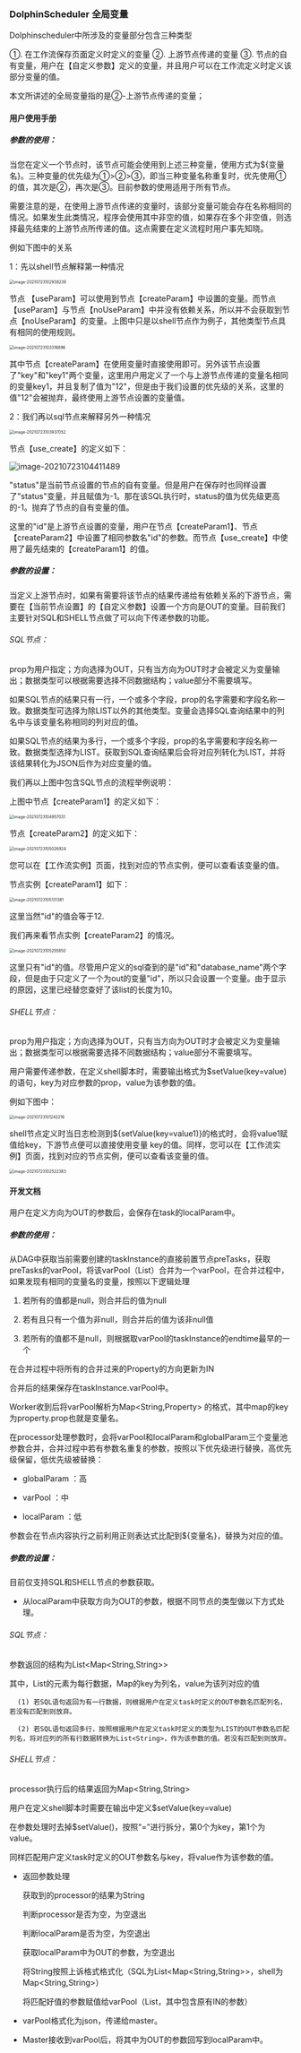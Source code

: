 ### DolphinScheduler 全局变量

Dolphinscheduler中所涉及的变量部分包含三种类型

①. 在工作流保存页面定义时定义的变量
②. 上游节点传递的变量
③. 节点的自有变量，用户在【自定义参数】定义的变量，并且用户可以在工作流定义时定义该部分变量的值。

本文所讲述的全局变量指的是②-上游节点传递的变量；

#### 用户使用手册

##### 参数的使用：

当您在定义一个节点时，该节点可能会使用到上述三种变量，使用方式为${变量名}。三种变量的优先级为①>②>③，即当三种变量名称重复时，优先使用①的值，其次是②，再次是③。目前参数的使用适用于所有节点。

需要注意的是，在使用上游节点传递的变量时，该部分变量可能会存在名称相同的情况。如果发生此类情况，程序会使用其中非空的值，如果存在多个非空值，则选择最先结束的上游节点所传递的值。这点需要在定义流程时用户事先知晓。

例如下图中的关系

1：先以shell节点解释第一种情况

<img src="/img/globalParam/image-20210723102938239.png" alt="image-20210723102938239" style="zoom:50%;" />

节点 【useParam】可以使用到节点【createParam】中设置的变量。而节点 【useParam】与节点【noUseParam】中并没有依赖关系，所以并不会获取到节点【noUseParam】的变量。上图中只是以shell节点作为例子，其他类型节点具有相同的使用规则。

<img src="/img/globalParam/image-20210723103316896.png" alt="image-20210723103316896" style="zoom:50%;" />

其中节点【createParam】在使用变量时直接使用即可。另外该节点设置了"key"和"key1"两个变量，这里用户用定义了一个与上游节点传递的变量名相同的变量key1，并且复制了值为"12"，但是由于我们设置的优先级的关系，这里的值"12"会被抛弃，最终使用上游节点设置的变量值。

2：我们再以sql节点来解释另外一种情况

<img src="/img/globalParam/image-20210723103937052.png" alt="image-20210723103937052" style="zoom:50%;" />

节点【use_create】的定义如下：

![image-20210723104411489](/img/globalParam/image-20210723104411489.png)

"status"是当前节点设置的节点的自有变量。但是用户在保存时也同样设置了"status"变量，并且赋值为-1。那在该SQL执行时，status的值为优先级更高的-1。抛弃了节点的自有变量的值。

这里的"id"是上游节点设置的变量，用户在节点【createParam1】、节点【createParam2】中设置了相同参数名"id"的参数。而节点【use_create】中使用了最先结束的【createParam1】的值。

##### 参数的设置：

当定义上游节点时，如果有需要将该节点的结果传递给有依赖关系的下游节点，需要在【当前节点设置】的【自定义参数】设置一个方向是OUT的变量。目前我们主要针对SQL和SHELL节点做了可以向下传递参数的功能。

###### SQL节点：

prop为用户指定；方向选择为OUT，只有当方向为OUT时才会被定义为变量输出；数据类型可以根据需要选择不同数据结构；value部分不需要填写。

如果SQL节点的结果只有一行，一个或多个字段，prop的名字需要和字段名称一致。数据类型可选择为除LIST以外的其他类型。变量会选择SQL查询结果中的列名中与该变量名称相同的列对应的值。

如果SQL节点的结果为多行，一个或多个字段，prop的名字需要和字段名称一致。数据类型选择为LIST。获取到SQL查询结果后会将对应列转化为LIST<VARCHAR>，并将该结果转化为JSON后作为对应变量的值。



我们再以上图中包含SQL节点的流程举例说明：

上图中节点【createParam1】的定义如下：

<img src="/img/globalParam/image-20210723104957031.png" alt="image-20210723104957031" style="zoom:50%;" />

节点【createParam2】的定义如下：

<img src="/img/globalParam/image-20210723105026924.png" alt="image-20210723105026924" style="zoom:50%;" />

您可以在【工作流实例】页面，找到对应的节点实例，便可以查看该变量的值。

节点实例【createParam1】如下：

<img src="/img/globalParam/image-20210723105131381.png" alt="image-20210723105131381" style="zoom:50%;" />

这里当然"id"的值会等于12.

我们再来看节点实例【createParam2】的情况。

<img src="/img/globalParam/image-20210723105255850.png" alt="image-20210723105255850" style="zoom:50%;" />

这里只有"id"的值。尽管用户定义的sql查到的是"id"和"database_name"两个字段，但是由于只定义了一个为out的变量"id"，所以只会设置一个变量。由于显示的原因，这里已经替您查好了该list的长度为10。

###### SHELL节点：

prop为用户指定；方向选择为OUT，只有当方向为OUT时才会被定义为变量输出；数据类型可以根据需要选择不同数据结构；value部分不需要填写。

用户需要传递参数，在定义shell脚本时，需要输出格式为$setValue(key=value)的语句，key为对应参数的prop，value为该参数的值。

例如下图中：

<img src="/img/globalParam/image-20210723101242216.png" alt="image-20210723101242216" style="zoom:50%;" />

shell节点定义时当日志检测到${setValue(key=value1)}的格式时，会将value1赋值给key，下游节点便可以直接使用变量 key的值。同样，您可以在【工作流实例】页面，找到对应的节点实例，便可以查看该变量的值。

<img src="/img/globalParam/image-20210723102522383.png" alt="image-20210723102522383" style="zoom:50%;" />



#### 开发文档

用户在定义方向为OUT的参数后，会保存在task的localParam中。

##### 参数的使用：

从DAG中获取当前需要创建的taskInstance的直接前置节点preTasks，获取preTasks的varPool，将该varPool（List<Property>）合并为一个varPool，在合并过程中，如果发现有相同的变量名的变量，按照以下逻辑处理

1. 若所有的值都是null，则合并后的值为null

2. 若有且只有一个值为非null，则合并后的值为该非null值

3. 若所有的值都不是null，则根据取varPool的taskInstance的endtime最早的一个


在合并过程中将所有的合并过来的Property的方向更新为IN

合并后的结果保存在taskInstance.varPool中。

Worker收到后将varPool解析为Map<String,Property> 的格式，其中map的key为property.prop也就是变量名。

在processor处理参数时，会将varPool和localParam和globalParam三个变量池参数合并，合并过程中若有参数名重复的参数，按照以下优先级进行替换，高优先级保留，低优先级被替换：

- globalParam ：高
- varPool ：中

- localParam ：低

参数会在节点内容执行之前利用正则表达式比配到${变量名}，替换为对应的值。

##### 参数的设置：

目前仅支持SQL和SHELL节点的参数获取。

- 从localParam中获取方向为OUT的参数，根据不同节点的类型做以下方式处理。

###### SQL节点：

参数返回的结构为List<Map<String,String>>

其中，List的元素为每行数据，Map的key为列名，value为该列对应的值

 	  (1) 若SQL语句返回为有一行数据，则根据用户在定义task时定义的OUT参数名匹配列名，若没有匹配到则放弃。
 	
 	  (2) 若SQL语句返回多行，按照根据用户在定义task时定义的类型为LIST的OUT参数名匹配列名，将对应列的所有行数据转换为List<String>，作为该参数的值。若没有匹配到则放弃。

###### SHELL节点：

processor执行后的结果返回为Map<String,String>

用户在定义shell脚本时需要在输出中定义$setValue(key=value)

在参数处理时去掉$setValue()，按照“=”进行拆分，第0个为key，第1个为value。

同样匹配用户定义task时定义的OUT参数名与key，将value作为该参数的值。

- 返回参数处理

  获取到的processor的结果为String

  判断processor是否为空，为空退出

  判断localParam是否为空，为空退出

  获取localParam中为OUT的参数，为空退出

  将String按照上诉格式格式化（SQL为List<Map<String,String>>，shell为Map<String,String>）

  将匹配好值的参数赋值给varPool（List<Property>，其中包含原有IN的参数）

- varPool格式化为json，传递给master。

- Master接收到varPool后，将其中为OUT的参数回写到localParam中。